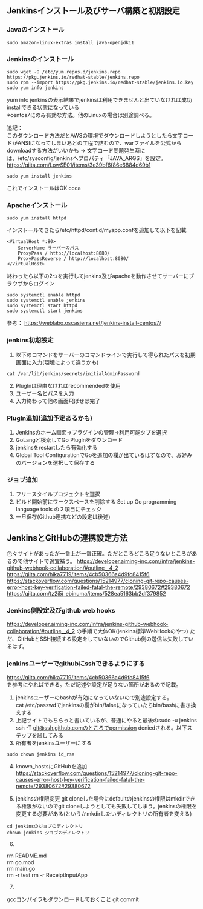 ## Jenkinsインストール及びサーバ構築と初期設定

### Javaのインストール
```
sudo amazon-linux-extras install java-openjdk11   
```
### Jenkinsのインストール
```
sudo wget -O /etc/yum.repos.d/jenkins.repo https://pkg.jenkins.io/redhat-stable/jenkins.repo
sudo rpm --import https://pkg.jenkins.io/redhat-stable/jenkins.io.key
sudo yum info jenkins
```
yum info jenkinsの表示結果でjenkinsは利用できませんと出ていなければ成功 installできる状態になっている   
※centos7にのみ有効な方法。他のLinuxの場合は別途調べる。

追記：   
このダウンロード方法だとAWSの環境でダウンロードしようとしたら文字コードがANSIになってしまいあとの工程で詰むので、warファイルを公式からdownloadする方法がいいかも
→
文字コード問題発生時には、/etc/sysconfig/jenkinsへプロパティ「JAVA_ARGS」を設定。
https://qiita.com/LowSE01/items/3e39bf6f86e6884d69b1

```
sudo yum install jenkins
```
これでインストールはOK   ccca

### Apacheインストール

```
sudo yum install httpd
```
インストールできたら/etc/httpd/conf.d/myapp.confを追加して以下を記載   

```
<VirtualHost *:80>
    ServerName サーバーのパス
    ProxyPass / http://localhost:8080/
    ProxyPassReverse / http://localhost:8080/ 
</VirtualHost>
```

終わったら以下の2つを実行してjenkins及びapacheを動作させてサーバーにブラウザからログイン   

```
sudo systemctl enable httpd
sudo systemctl enable jenkins
sudo systemctl start httpd
sudo systemctl start jenkins
```
参考：
https://weblabo.oscasierra.net/jenkins-install-centos7/

### jenkins初期設定
1. 以下のコマンドをサーバーのコマンドラインで実行して得られたパスを初期画面に入力(環境によって違うかも)
```
cat /var/lib/jenkins/secrets/initialAdminPassword
```
2. PlugInは理由なければrecommendedを使用
3. ユーザー名とパスを入力
4. 入力終わって他の画面飛ばせば完了
### PlugIn追加(追加予定あるかも)
1. Jenkinsのホーム画面→プラグインの管理→利用可能タブを選択
2. GoLangと検索してGo PlugInをダウンロード
3. jenkinsをrestartしたら有効化する
4. Global Tool ConfigurationでGoを追加の欄が出ているはずなので、お好みのバージョンを選択して保存する

### ジョブ追加
1. フリースタイルプロジェクトを選択
2. ビルド開始前にワークスペースを削除する Set up Go programming language tools の２項目にチェック
3. 一旦保存(Github連携などの設定は後述)

## JenkinsとGitHubの連携設定方法
色々サイトがあったが一番上が一番正確。ただところどころ足りないところがあるので他サイトで適宜補う。
https://developer.aiming-inc.com/infra/jenkins-github-webhook-collaboration/#outline__4_2
https://qiita.com/hika7719/items/4cb50366a4d9fc8415f6
https://stackoverflow.com/questions/15214977/cloning-git-repo-causes-error-host-key-verification-failed-fatal-the-remote/29380672#29380672
https://qiita.com/tz2i5i_ebinuma/items/528ea5163bb2df379852

### Jenkins側設定及びgithub web hooks
https://developer.aiming-inc.com/infra/jenkins-github-webhook-collaboration/#outline__4_2
の手順で大体OK(jenkins標準WebHookのやつ)
ただ、GitHubとSSH接続する設定をしていないのでGithub側の送信は失敗しているはず。

### jenkinsユーザーでgithubにsshできるようにする
https://qiita.com/hika7719/items/4cb50366a4d9fc8415f6   
を参考にやればできる。ただ記述や設定が足りない箇所があるので記載。
1. jenkinsユーザーのbashが有効になっていないので別途設定する。   
cat /etc/passwdでjenkinsの欄がbin/falseになっていたらbin/bashに書き換えする   
2. 上記サイトでもちらっと書いているが、普通にやると最後のsudo -u jenkins ssh -T git@ssh.github.comのところでpermission deniedされる。以下ステップを試してみる
3. 所有者をjenkinsユーザーにする
```
sudo chown jenkins id_rsa
```
4. known_hostsにGitHubを追加
https://stackoverflow.com/questions/15214977/cloning-git-repo-causes-error-host-key-verification-failed-fatal-the-remote/29380672#29380672

5. jenkinsの権限変更
git cloneした場合にdefaultのjenkinsの権限はmkdirできる権限がないのでgit cloneしようとしても失敗してしまう。jenkinsの権限を変更する必要がある(というかmkdirしたいディレクトリの所有者を変える)
```
cd jenkinsのジョブのディレクトリ
chown jenkins ジョブのディレクトリ
```

6. 
rm README.md  
rm go.mod  
rm main.go  
rm -r test
rm -r ReceiptInputApp

7. 
gccコンパイラもダウンロードしておくこと
git commit 